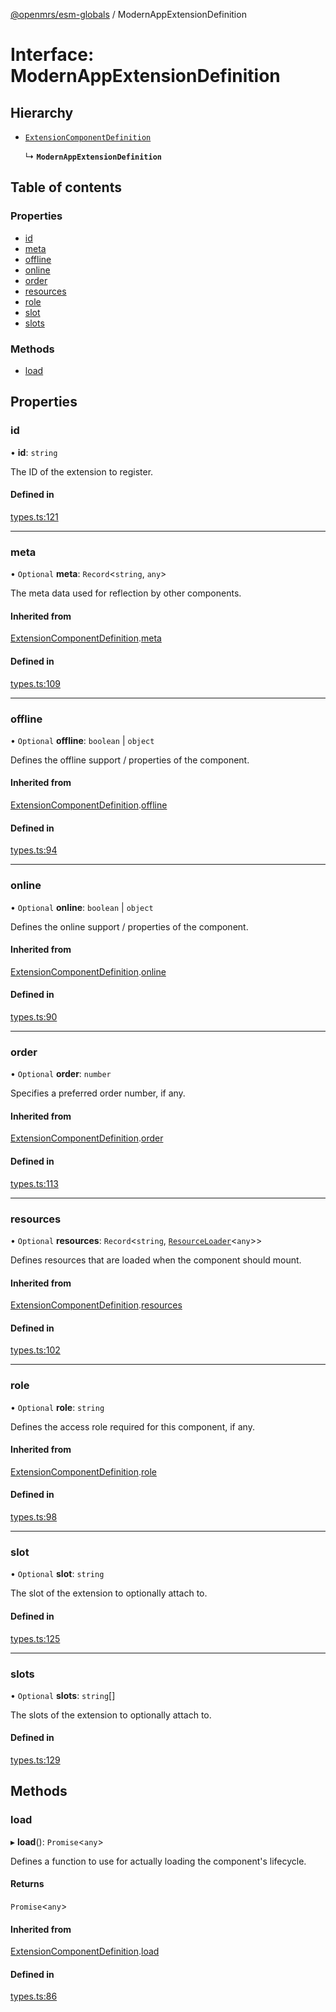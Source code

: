[@openmrs/esm-globals](../API.md) / ModernAppExtensionDefinition

# Interface: ModernAppExtensionDefinition

## Hierarchy

- [`ExtensionComponentDefinition`](ExtensionComponentDefinition.md)

  ↳ **`ModernAppExtensionDefinition`**

## Table of contents

### Properties

- [id](ModernAppExtensionDefinition.md#id)
- [meta](ModernAppExtensionDefinition.md#meta)
- [offline](ModernAppExtensionDefinition.md#offline)
- [online](ModernAppExtensionDefinition.md#online)
- [order](ModernAppExtensionDefinition.md#order)
- [resources](ModernAppExtensionDefinition.md#resources)
- [role](ModernAppExtensionDefinition.md#role)
- [slot](ModernAppExtensionDefinition.md#slot)
- [slots](ModernAppExtensionDefinition.md#slots)

### Methods

- [load](ModernAppExtensionDefinition.md#load)

## Properties

### id

• **id**: `string`

The ID of the extension to register.

#### Defined in

[types.ts:121](https://github.com/openmrs/openmrs-esm-core/blob/master/packages/framework/esm-globals/src/types.ts#L121)

___

### meta

• `Optional` **meta**: `Record`<`string`, `any`\>

The meta data used for reflection by other components.

#### Inherited from

[ExtensionComponentDefinition](ExtensionComponentDefinition.md).[meta](ExtensionComponentDefinition.md#meta)

#### Defined in

[types.ts:109](https://github.com/openmrs/openmrs-esm-core/blob/master/packages/framework/esm-globals/src/types.ts#L109)

___

### offline

• `Optional` **offline**: `boolean` \| `object`

Defines the offline support / properties of the component.

#### Inherited from

[ExtensionComponentDefinition](ExtensionComponentDefinition.md).[offline](ExtensionComponentDefinition.md#offline)

#### Defined in

[types.ts:94](https://github.com/openmrs/openmrs-esm-core/blob/master/packages/framework/esm-globals/src/types.ts#L94)

___

### online

• `Optional` **online**: `boolean` \| `object`

Defines the online support / properties of the component.

#### Inherited from

[ExtensionComponentDefinition](ExtensionComponentDefinition.md).[online](ExtensionComponentDefinition.md#online)

#### Defined in

[types.ts:90](https://github.com/openmrs/openmrs-esm-core/blob/master/packages/framework/esm-globals/src/types.ts#L90)

___

### order

• `Optional` **order**: `number`

Specifies a preferred order number, if any.

#### Inherited from

[ExtensionComponentDefinition](ExtensionComponentDefinition.md).[order](ExtensionComponentDefinition.md#order)

#### Defined in

[types.ts:113](https://github.com/openmrs/openmrs-esm-core/blob/master/packages/framework/esm-globals/src/types.ts#L113)

___

### resources

• `Optional` **resources**: `Record`<`string`, [`ResourceLoader`](ResourceLoader.md)<`any`\>\>

Defines resources that are loaded when the component should mount.

#### Inherited from

[ExtensionComponentDefinition](ExtensionComponentDefinition.md).[resources](ExtensionComponentDefinition.md#resources)

#### Defined in

[types.ts:102](https://github.com/openmrs/openmrs-esm-core/blob/master/packages/framework/esm-globals/src/types.ts#L102)

___

### role

• `Optional` **role**: `string`

Defines the access role required for this component, if any.

#### Inherited from

[ExtensionComponentDefinition](ExtensionComponentDefinition.md).[role](ExtensionComponentDefinition.md#role)

#### Defined in

[types.ts:98](https://github.com/openmrs/openmrs-esm-core/blob/master/packages/framework/esm-globals/src/types.ts#L98)

___

### slot

• `Optional` **slot**: `string`

The slot of the extension to optionally attach to.

#### Defined in

[types.ts:125](https://github.com/openmrs/openmrs-esm-core/blob/master/packages/framework/esm-globals/src/types.ts#L125)

___

### slots

• `Optional` **slots**: `string`[]

The slots of the extension to optionally attach to.

#### Defined in

[types.ts:129](https://github.com/openmrs/openmrs-esm-core/blob/master/packages/framework/esm-globals/src/types.ts#L129)

## Methods

### load

▸ **load**(): `Promise`<`any`\>

Defines a function to use for actually loading the component's lifecycle.

#### Returns

`Promise`<`any`\>

#### Inherited from

[ExtensionComponentDefinition](ExtensionComponentDefinition.md).[load](ExtensionComponentDefinition.md#load)

#### Defined in

[types.ts:86](https://github.com/openmrs/openmrs-esm-core/blob/master/packages/framework/esm-globals/src/types.ts#L86)
